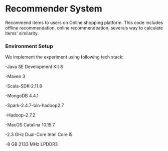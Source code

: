 # Recommender System

Recommend items to users on Online shopping platform. This code includes offline recommendation, online recommendeation, severals way to calculate items' similarity.

### Environment Setup
We implement the experiment using following tech stack:

-Java SE Development Kit 8

-Maven 3

-Scala-SDK-2.11.8

-MongoDB 4.4.1

-Spark-2.4.7-bin-hadoop2.7

-Hadoop-2.7.2

-MacOS Catalina 10.15.7

-2.3 GHz Dual-Core Intel Core i5

-8 GB 2133 MHz LPDDR3
